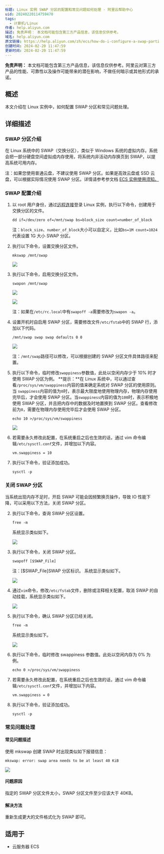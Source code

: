 ```yaml
---
标题: Linux 实例 SWAP 分区的配置和常见问题如何处理 - 阿里云帮助中心
uid: 20240220114759470
tags:
  - 计算机/Linux
作者: help.aliyun.com
描述: 免责声明： 本文档可能包含第三方产品信息，该信息仅供参考。
域名: help.aliyun.com
原文链接: https://help.aliyun.com/zh/ecs/how-do-i-configure-a-swap-partition-on-a-linux-instance-and-resolve-frequently-asked-questions
创建时间: 2024-02-20 11:47:59
更新时间: 2024-02-20 11:47:59
---
```


**免责声明：** 本文档可能包含第三方产品信息，该信息仅供参考。阿里云对第三方产品的性能、可靠性以及操作可能带来的潜在影响，不做任何暗示或其他形式的承诺。

## 概述

本文介绍在 Linux 实例中，如何配置 SWAP 分区和常见问题处理。

## 详细描述

### SWAP 分区介绍

在 Linux 系统中的 SWAP（交换分区），类似于 Windows 系统的虚拟内存。系统会把一部分硬盘空间虚拟成内存使用，将系统内非活动内存换页到 SWAP，以提高系统可用内存。

注：如果您使用普通云盘，不建议使用 SWAP 分区。如果是高效云盘或 SSD 云盘，可以根据实际情况使用 SWAP 分区。详情请参考参文档 [ECS 实例使用须知。](https://help.aliyun.com/zh/ecs/product-overview/usage-notes) 

### SWAP 配置介绍

1.  以 root 用户身份，通过[远程连接](https://help.aliyun.com/zh/ecs/user-guide/connect-to-a-linux-instance-by-using-a-password-1)登录 Linux 实例，执行以下命令，创建用于交换分区的文件。
    
    ```
    dd if=/dev/zero of=/mnt/swap bs=block_size count=number_of_block
    
    ```
    
    注：`block_size`、`number_of_block`大小可以自定义，比如`bs=1M count=1024`代表设置 1G 大小 SWAP 分区。
2.  执行以下命令，设置交换分区文件。
    
    ```
    mkswap /mnt/swap
    
    ```
    
    ![](https://img.alicdn.com/tfscom/TB1IY7CKXXXXXavaXXXXXXXXXXX#alt=)
    
3.  执行以下命令，启用交换分区文件。
    
    ```
    swapon /mnt/swap
    
    ```
    
    ![](https://img.alicdn.com/tfscom/TB1pmRcKpXXXXanXXXXXXXXXXXX#alt=)
    
      
    
    ![](https://onekb.oss-cn-zhangjiakou.aliyuncs.com/1264794/c3db9091-ff0a-4d30-b1b6-1148596e8dc0.png)
    
      
    注：如果在`/etc/rc.local`中有`swapoff -a`需要修改为`swapon -a`。
4.  设置开机时自启用 SWAP 分区，需要修改文件`/etc/fstab`中的 SWAP 行，添加以下代码。
    
    ```
    /mnt/swap swap swap defaults 0 0
    
    ```
    
    ![](https://img.alicdn.com/tfscom/TB1ecwBKXXXXXczaXXXXXXXXXXX#alt=)
    
    注：`/mnt/swap`路径可以修改，可以根据创建的 SWAP 分区文件具体路径来配置。
5.  执行以下命令，临时修改`swappiness`参数值，此处以空闲内存少于 10% 时才使用 SWAP 分区为例。 **提示：**在 Linux 系统中，可以通过查看`/proc/sys/vm/swappiness`内容的值来确定系统对 SWAP 分区的使用原则。当 `swappiness`内容的值为`0`时，表示最大限度地使用物理内存，物理内存使用完毕后，才会使用 SWAP 分区。当`swappiness`内容的值为`100`时，表示积极地使用 SWAP 分区，并且把内存中的数据及时地置换到 SWAP 分区。查看修改前为`0`，需要在物理内存使用完毕后才会使用 SWAP 分区。
    
    ```
    echo 10 >/proc/sys/vm/swappiness
    
    ```
    
    ![](https://img.alicdn.com/tfscom/TB13LA1KXXXXXczXpXXXXXXXXXX#alt=)
    
6.  若需要永久修改此配置，在系统重启之后也生效的话，通过 vim 命令编辑`/etc/sysctl.conf`文件，并增加以下内容。
    
    ```
    vm.swappiness = 10
    
    ```
    
7.  执行以下命令，验证添加成功。
    
    ```
    sysctl -p
    
    ```
    

### 关闭 SWAP 分区

当系统出现内存不足时，开启 SWAP 可能会因频繁换页操作，导致 IO 性能下降，可以采用以下方法，关闭 SWAP 分区。

2.  执行以下命令，查询 SWAP 分区设置。
    
    ```
    free -m
    
    ```
    
    系统显示类似如下。  
    
    ![](https://img.alicdn.com/tfscom/TB1nT3WKXXXXXaoXFXXXXXXXXXX#alt=)
    
3.  执行以下命令，关闭 SWAP 分区。
    
    ```
    swapoff [$SWAP_File]
    
    ```
    
    注：[$SWAP_File]SWAP 分区标识。 系统显示类似如下。  
    
    ![](https://img.alicdn.com/tfscom/TB1XcMLKXXXXXb5XVXXXXXXXXXX#alt=)
    
4.  通过`vim`命令，修改`/etc/fstab`文件，删除或注释相关配置，取消 SWAP 的自动挂载，系统显示类似如下。  
    
    ![](https://img.alicdn.com/tfscom/TB1IPVeKpXXXXXyXXXXXXXXXXXX#alt=)
    
5.  执行以下命令，确认 SWAP 分区已经关闭。
    
    ```
    free -m
    
    ```
    
    系统显示类似如下。  
    
    ![](https://img.alicdn.com/tfscom/TB1jj3OKXXXXXXEXVXXXXXXXXXX#alt=)
    
6.  执行以下命令，临时修改 swappiness 参数值。此处以空闲内存为 0% 为例。
    
    ```
    echo 0 >/proc/sys/vm/swappiness    
    
    ```
    
7.  若需要永久修改此配置，在系统重启之后也生效的话，通过 vim 命令编辑`/etc/sysctl.conf`文件，并增加以下内容。
    
    ```
    vm.swappiness = 0
    
    ```
    
8.  执行以下命令，验证添加成功。
    
    ```
    sysctl -p
    
    ```
    

### 常见问题处理

#### 常见问题描述

使用 mkswap 创建 SWAP 时出现类似如下报错信息：

```
mkswap: error: swap area needs to be at least 40 KiB

```

![](https://img.alicdn.com/tfscom/TB1DCsCKXXXXXcaaXXXXXXXXXXX#alt=)

#### 问题原因

指定的 SWAP 分区文件太小，SWAP 分区文件至少应该大于 40KB。

#### 解决方法

重新生成更大的文件格式化为 SWAP 即可。

## 适用于

*   云服务器 ECS